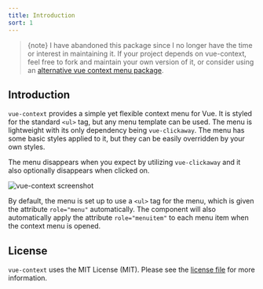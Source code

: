 ```yaml
---
title: Introduction
sort: 1
---
```


> {note} I have abandoned this package since I no longer have the time or interest in maintaining it.
> If your project depends on vue-context, feel free to fork and maintain your own version of it, or 
> consider using an [alternative vue context menu package](https://github.com/vuejs/awesome-vue#context-menu).

## Introduction

`vue-context` provides a simple yet flexible context menu for Vue. It is styled for the standard `<ul>` tag, but any menu
template can be used. The menu is lightweight with its only dependency being `vue-clickaway`. The menu has some basic
styles applied to it, but they can be easily overridden by your own styles.

The menu disappears when you expect by utilizing `vue-clickaway` and it also optionally disappears when clicked on.

![vue-context screenshot](/docs/vue-context/v6/images/screenshot.jpg)

By default, the menu is set up to use a `<ul>` tag for the menu, which is given the attribute `role="menu"` automatically.
The component will also automatically apply the attribute `role="menuitem"` to each menu item when the context menu is opened.

## License

`vue-context` uses the MIT License (MIT). Please see the [license file](https://github.com/rawilk/vue-context/blob/master/LICENSE) for more information.
